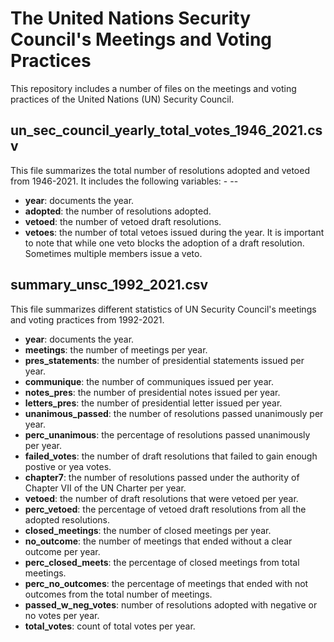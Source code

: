 # The United Nations Security Council's Meetings and Voting Practices

This repository includes a number of files on the meetings and voting practices of the United Nations (UN) Security Council.

## un_sec_council_yearly_total_votes_1946_2021.csv  

This file summarizes the total number of resolutions adopted and vetoed from 1946-2021. It includes the following variables:                                         - --                                               
- **year**: documents the year.
- **adopted**: the number of resolutions adopted.
- **vetoed**: the number of vetoed draft resolutions.
- **vetoes**: the number of total vetoes issued during the year. It is important to note that while one veto blocks the adoption of a draft resolution. Sometimes multiple members issue a veto. 

## summary_unsc_1992_2021.csv

This file summarizes different statistics of UN Security Council's meetings and voting practices from 1992-2021.

- **year**: documents the year.
- **meetings**: the number of meetings per year.
- **pres_statements**: the number of presidential statements issued per year.
- **communique**: the number of communiques issued per year.
- **notes_pres**: the number of presidential notes issued per year.
- **letters_pres**: the number of presidential letter issued per year.
- **unanimous_passed**: the number of resolutions passed unanimously per year.
- **perc_unanimous**: the percentage of resolutions passed unanimously per year.
- **failed_votes**: the number of draft resolutions that failed to gain enough postive or yea votes.
- **chapter7**: the number of resolutions passed under the authority of Chapter VII of the UN Charter per year.
- **vetoed**: the number of draft resolutions that were vetoed per year.
- **perc_vetoed**: the percentage of vetoed draft resolutions from all the adopted resolutions.
- **closed_meetings**: the number of closed meetings per year.
- **no_outcome**: the number of meetings that ended without a clear outcome per year.
- **perc_closed_meets**: the percentage of closed meetings from total meetings.
- **perc_no_outcomes**: the percentage of meetings that ended with not outcomes from the total number of meetings.
- **passed_w_neg_votes**: number of resolutions adopted with negative or no votes per year.
- **total_votes**: count of total votes per year. 

